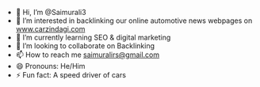 - 👋 Hi, I’m @Saimurali3
- 👀 I’m interested in backlinking our online automotive news webpages on www.carzindagi.com 
- 🌱 I’m currently learning SEO & digital marketing
- 💞️ I’m looking to collaborate on Backlinking
- 📫 How to reach me saimuralirs@gmail.com
- 😄 Pronouns: He/Him
- ⚡ Fun fact: A speed driver of cars

<!---
Saimurali3/Saimurali3 is a ✨ special ✨ repository because its `README.md` (this file) appears on your GitHub profile.
You can click the Preview link to take a look at your changes.
--->
